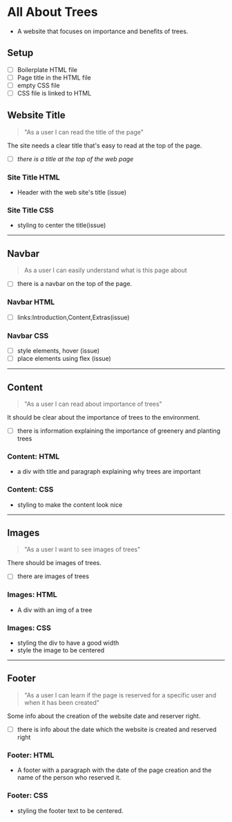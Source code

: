 # All About Trees

- A website that focuses on importance and benefits of trees.

## Setup

- [ ] Boilerplate HTML file
- [ ] Page title in the HTML file
- [ ] empty CSS file
- [ ] CSS file is linked to HTML

<!-- copy this section once for each must-have user story -->

## Website Title

<!-- user story -->

> "As a user I can read the title of the page"

<!-- detailed description -->

The site needs a clear title that's easy to read at the top of the page.

<!-- acceptance criteria -->

- [ ] _there is a title at the top of the web page_

<!-- code you think you will need -->

### Site Title HTML

- Header with the web site's title (issue)

### Site Title CSS

- styling to center the title(issue)

---

## Navbar

> As a user I can easily understand what is this page about

- [ ] there is a navbar on the top of the page.

### Navbar HTML

- [ ] links:Introduction,Content,Extras(issue)

### Navbar CSS

- [ ] style elements, hover (issue)
- [ ] place elements using flex (issue)

---

## Content

> "As a user I can read about importance of trees"

It should be clear about the importance of trees to the environment.

- [ ] there is information explaining the importance of greenery and planting
      trees

### Content: HTML

- a div with title and paragraph explaining why trees are important

### Content: CSS

- styling to make the content look nice

---

## Images

> "As a user I want to see images of trees"

There should be images of trees.

- [ ] there are images of trees

### Images: HTML

- A div with an img of a tree

### Images: CSS

- styling the div to have a good width
- style the image to be centered

---

## Footer

> "As a user I can learn if the page is reserved for a specific user and when it
> has been created"

Some info about the creation of the website date and reserver right.

- [ ] there is info about the date which the website is created and reserved
      right

### Footer: HTML

- A footer with a paragraph with the date of the page creation and the name of
  the person who reserved it.

### Footer: CSS

- styling the footer text to be centered.
